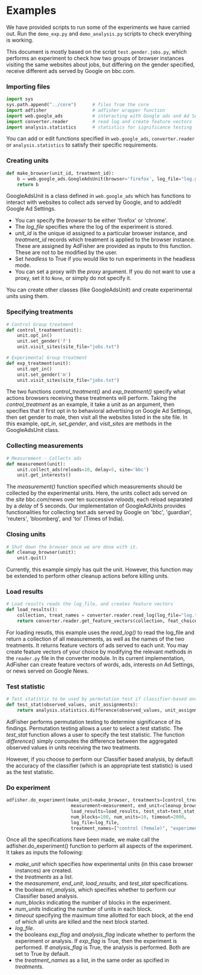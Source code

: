 Examples
=========

We have provided scripts to run some of the experiments we have carried out. 
Run the `demo_exp.py` and `demo_analysis.py` scripts to check everything is working. 

This document is mostly based on the script `test.gender.jobs.py`, which performs an experiment to check how two groups of browser instances visiting the same websites about jobs, but differing on the gender specified, receive different ads served by Google on bbc.com. 

### Importing files

```python
import sys
sys.path.append("../core")      # files from the core 
import adfisher                 # adfisher wrapper function
import web.google_ads           # interacting with Google ads and Ad Settings
import converter.reader         # read log and create feature vectors
import analysis.statistics      # statistics for significance testing
```
You can add or edit functions specified in `web.google_ads`, `converter.reader` or `analysis.statistics` to satisfy their specific requirements. 

### Creating units

```python
def make_browser(unit_id, treatment_id):
	b = web.google_ads.GoogleAdsUnit(browser='firefox', log_file="log.gender.jobs.txt", unit_id=unit_id, treatment_id=treatment_id, headless=True, proxy = "a.bb.ccc.dddd:8080")
	return b
```
GoogleAdsUnit is a class defined in `web.google_ads` which has functions to interact with websites to collect ads served by Google, and to add/edit Google Ad Settings. 
- You can specify the *browser* to be either 'firefox' or 'chrome'. 
- The *log_file* specifies where the  log of the experiment is stored. 
- *unit_id* is the unique id assigned to a particular browser instance, and *treatment_id* records which treatment is applied to the browser instance. These are assigned by AdFisher are provided as inputs to this function. These are not to be modified by the user.
- Set *headless* to True if you would like to run experiments in the headless mode.
- You can set a proxy with the *proxy* argument. If you do not want to use a proxy, set it to `None`, or simply do not specify it.

You can create other classes (like GoogleAdsUnit) and create experimental units using them. 

### Specifying treatments

```python
# Control Group treatment
def control_treatment(unit):
	unit.opt_in()
	unit.set_gender('f')
	unit.visit_sites(site_file="jobs.txt")

# Experimental Group treatment
def exp_treatment(unit):
	unit.opt_in()
	unit.set_gender('m')
	unit.visit_sites(site_file="jobs.txt")
```

The two functions *control_treatment()* and *exp_treatment()* specify what actions browsers receiving these treatments will perform. Taking the *control_treatment* as an example, it take a unit as an argument, then specifies that it first opt in to behavioral advertising on Google Ad Settings, then set gender to male, then visit all the websites listed in the site file. In this example, *opt_in*, *set_gender*, and *visit_sites* are methods in the GoogleAdsUnit class.

### Collecting measurements

```python
# Measurement - Collects ads
def measurement(unit):
	unit.collect_ads(reloads=10, delay=5, site='bbc')
	unit.get_interests()
```
The *measurement()* function specified which measurements should be collected by the experimental units. Here, the units collect ads served on the *site* bbc.com/news over ten successive *reloads*, each reload separated by a *delay* of 5 seconds. Our implementation of GoogleAdUnits provides functionalities for collecting text ads served by Google on 'bbc', 'guardian', 'reuters', 'bloomberg', and 'toi' (Times of India). 

### Closing units
```python
# Shut down the browser once we are done with it.
def cleanup_browser(unit):
	unit.quit()
```
Currently, this example simply has quit the unit. However, this function may be extended to perform other cleanup actions before killing units. 

### Load results
```python
# Load results reads the log_file, and creates feature vectors
def load_results():
	collection, treat_names = converter.reader.read_log(log_file="log.txt")
	return converter.reader.get_feature_vectors(collection, feat_choice='ads')
```
For loading resutls, this example uses the *read_log()* to read the log_file and return a collection of all measurements, as well as the names of the two treatments. It returns feature vectors of ads served to each unit. You may create feature vectors of your choice by modifying the relevant methods in the `reader.py` file in the converter module. In its current implementation, AdFisher can create feature vectors of words, ads, interests on Ad Settings, or news served on Google News. 

### Test statistic
```python
# Test statistic to be used by permutation test if classifier-based analysis is not used
def test_stat(observed_values, unit_assignments):
	return analysis.statistics.difference(observed_values, unit_assignments)
```
AdFisher performs permutation testing to determine significance of its findings. Permutation testing allows a user to select a test statistic. The *test_stat* function allows a user to specify the test statistic. The function *difference()* simply computes the difference between the aggregated observed values in units receiving the two treatments. 

However, if you choose to perform our Classifier based analysis, by default the accuracy of the classifier (which is an appropriate test statistic) is used as the test statistic. 

### Do experiment
```python
adfisher.do_experiment(make_unit=make_browser, treatments=[control_treatment, exp_treatment], 
						measurement=measurement, end_unit=cleanup_browser,
						load_results=load_results, test_stat=test_stat, ml_analysis=True, 
						num_blocks=100, num_units=10, timeout=2000,
						log_file=log_file, 
						treatment_names=["control (female)", "experimental (male)"])
```
Once all the specifications have been made, we make call the adfisher.do_experiment() function to perform all aspects of the experiment. It takes as inputs the following:
- *make_unit* which specifies how experimental units (in this case browser instances) are created.
- the *treatments* as a list.
- the *measurement*, *end_unit*, *load_results*, and *test_stat* specifications.
- the boolean *ml_analysis*, which specifies whether to perform our Classifier based analysis.
- *num_blocks* indicating the number of blocks in the experiment.
- *num_units* indicating the number of units in each block.
- *timeout* specifying the maximum time allotted for each block, at the end of which all units are killed and the next block started.
- *log_file*.
- the booleans *exp_flag* and *analysis_flag* indicate whether to perform the experiment or analysis. If *exp_flag* is True, then the experiment is performed. If *analysis_flag* is True, the analysis is performed. Both are set to True by default. 
- the *treatment_names* as a list, in the same order as spcified in *treatments*. 
